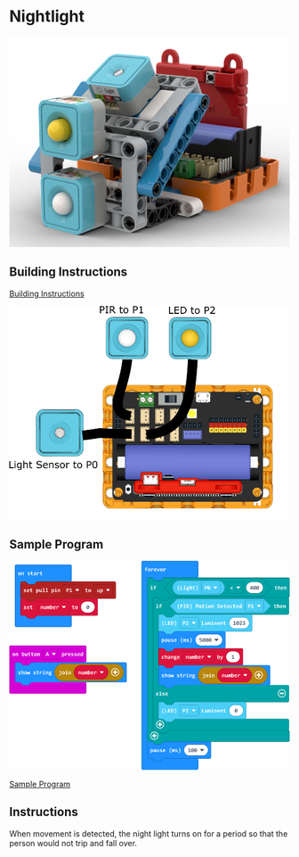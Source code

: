 # Nightlight

![](../images/nightlight.png)

## Building Instructions

[Building Instructions](https://drive.google.com/drive/folders/1wg_edUZFrqyUONA0FJ6vFBkGArRsfnf4?usp=sharing)

![](../images/nightlight_wire.png)

## Sample Program

![](../images/nightlight_code.png)

[Sample Program](https://makecode.microbit.org/_D9X8tiDfF99a)

## Instructions

When movement is detected, the night light turns on for a period so that the person would not trip and fall over.
